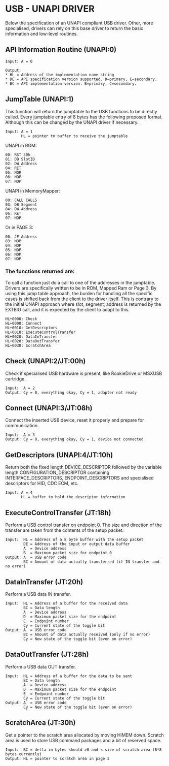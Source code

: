 # USB - UNAPI DRIVER
Below the specification of an UNAPI compliant USB driver. Other, more specialised, drivers can rely on this base driver to return the basic information and low-level routines.

## API Information Routine (UNAPI:0)
```
Input: A = 0

Output:
* HL = Address of the implementation name string
* DE = API specification version supported. D=primary, E=secondary.
* BC = API implementation version. B=primary, C=secondary.
```

## JumpTable (UNAPI:1)
This function will return the jumptable to the USB functions to be directly called. 
Every jumptable entry of 8 bytes has the following proposed format. 
Although this can be changed by the UNAPI driver if necessary.
```
Input: A = 1
       HL = pointer to buffer to receive the jumptable
```
UNAPI in ROM:
```
00: RST 30h
01: DB SlotID
02: DW Address
04: RET
05: NOP
06: NOP
07: NOP
```
UNAPI in MemoryMapper:
```
00: CALL CALLS
03: DB Segment
04: DW Address
06: RET
07: NOP
```
Or in PAGE 3:
```
00: JP Address
03: NOP
04: NOP
05: NOP
06: NOP
07: NOP
```
### The functions returned are:
To call a function just do a call to one of the addresses in the jumptable.
Drivers are specifically written to be in ROM, Mapped Ram or Page 3. 
By using this jump table approach, the burden for handling all the specific cases is shifted back from the client to the driver itself. 
This is contrary to the initial UNAPI approach where slot, segment, address is returned by the EXTBIO call, and it is expected by the client to adapt to this.
```
HL+0000: Check
HL+0008: Connect
HL+0010: GetDescriptors
HL+0018: ExecuteControlTransfer
HL+0020: DataInTransfer
HL+0028: DataOutTransfer
HL+0030: ScratchArea
```
## Check (UNAPI:2/JT:00h)
Check if specialised USB hardware is present, like RookieDrive or MSXUSB cartridge.
```
Input:  A = 2
Output: Cy = 0, everything okay, Cy = 1, adapter not ready
```

## Connect (UNAPI:3/JT:08h)
Connect the inserted USB device, reset it properly and prepare for communication.
```
Input:  A = 3
Output: Cy = 0, everything okay, Cy = 1, device not connected
```

## GetDescriptors (UNAPI:4/JT:10h)
Return both the fixed length DEVICE_DESCRIPTOR followed by the variable length CONFIGURATION_DESCRIPTOR containing INTERFACE_DESCRIPTORS, ENDPOINT_DESCRIPTORS and specialised descriptors for HID, CDC ECM, etc.
```
Input: A = 4
       HL = buffer to hold the descriptor information
```

## ExecuteControlTransfer (JT:18h)
Perform a USB control transfer on endpoint 0. The size and direction of the transfer are taken from the contents of the setup packet.
```
Input:  HL = Address of a 8 byte buffer with the setup packet
        DE = Address of the input or output data buffer
        A  = Device address
        B  = Maximum packet size for endpoint 0
Output: A  = USB error code
        BC = Amount of data actually transferred (if IN transfer and no error)
```
## DataInTransfer (JT:20h)
Perform a USB data IN transfer.
```
Input:  HL = Address of a buffer for the received data
        BC = Data length
        A  = Device address
        D  = Maximum packet size for the endpoint
        E  = Endpoint number
        Cy = Current state of the toggle bit
Output: A  = USB error code
        BC = Amount of data actually received (only if no error)
        Cy = New state of the toggle bit (even on error)
```
## DataOutTransfer (JT:28h)
Perform a USB data OUT transfer.
```
Input:  HL = Address of a buffer for the data to be sent
        BC = Data length
        A  = Device address
        D  = Maximum packet size for the endpoint
        E  = Endpoint number
        Cy = Current state of the toggle bit
Output: A  = USB error code
        Cy = New state of the toggle bit (even on error)
```
## ScratchArea (JT:30h)
Get a pointer to the scratch area allocated by moving HIMEM down. Scratch area is used to store USB command packages and a bit of reserved space.
```
Input:  BC = delta in bytes should >0 and < size of scratch area (8*8 bytes currently)
Output: HL = pointer to scratch area in page 3
```
